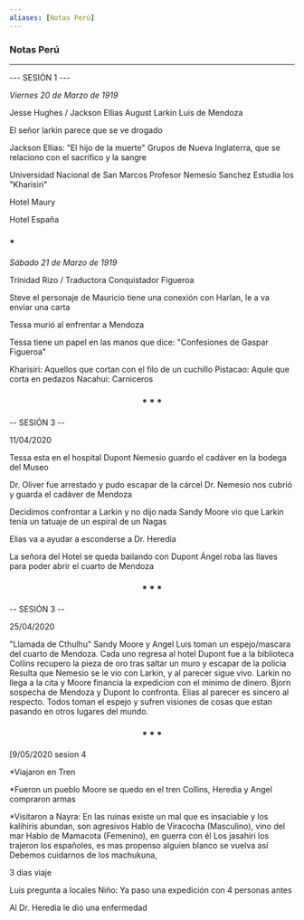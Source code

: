 ```yaml
---
aliases: [Notas Perú]
---
```


### Notas Perú

---

--- SESIÓN 1 ---

*Viernes 20 de Marzo de 1919*

Jesse Hughes / Jackson Ellias
August Larkin
Luis de Mendoza

El señor larkin parece que se ve drogado


Jackson Ellias:
"El hijo de la muerte"
Grupos de Nueva Inglaterra, que se relaciono con el sacrifico y la sangre

Universidad Nacional de San Marcos
Profesor Nemesio Sanchez
Estudia los "Kharisiri"

Hotel Maury

Hotel España

<div align= 'left'>
<h3>*</h3>
</div>


*Sábado 21 de Marzo de 1919*

Trinidad Rizo / Traductora
Conquistador Figueroa

Steve el personaje de Mauricio tiene una conexión con Harlan,
le a va enviar una carta

Tessa murió al enfrentar a Mendoza

Tessa tiene un papel en las manos que dice:
"Confesiones de Gaspar Figueroa"

Kharisiri: Aquellos que cortan con el filo de un cuchillo
Pistacao: Aqule que corta en pedazos
Nacahui: Carniceros


<div align= 'center'>
<h3> * * * </h3>
</div>
	
	
-- SESIÓN 3 --

11/04/2020

Tessa esta en el hospital
Dupont 
Nemesio guardo el cadáver en la bodega del Museo

Dr. Oliver fue arrestado y pudo escapar de la cárcel
Dr. Nemesio nos cubrió y guarda el cadáver de Mendoza

Decidimos confrontar a Larkin y no dijo nada
Sandy Moore vio que Larkin tenía un tatuaje de un espiral de un Nagas

Elias va a ayudar a esconderse a Dr. Heredia

La señora del Hotel se queda bailando con Dupont
Ángel roba las llaves para poder abrir el cuarto de Mendoza

<div align='center'>
<h3> * * * </h3>
</div>

-- SESIÓN 3 --

25/04/2020
 

"Llamada de Cthulhu"
Sandy Moore y Angel Luis toman un espejo/mascara del cuarto de Mendoza.
Cada uno regresa al hotel
Dupont fue a la biblioteca
Collins recupero la pieza de oro tras saltar un muro y escapar de la policia
Resulta que Nemesio se le vio con Larkin, y al parecer sigue vivo.
Larkin no llega a la cita y Moore financia la expedicion con el minimo de dinero.
Bjorn sospecha de Mendoza y Dupont lo confronta.
Elias al parecer es sincero al respecto.
Todos toman el espejo y sufren visiones de cosas que estan pasando en otros lugares del mundo.

<div align='center'>
<h3> * * * </h3>
</div>

[9/05/2020
sesion 4

*Viajaron en Tren

*Fueron un pueblo 
Moore se quedo en el tren
Collins, Heredia y Angel compraron armas

*Visitaron a Nayra:
En las ruinas existe un mal que es insaciable
y los kalihiris abundan, son agresivos
Hablo de Viracocha (Masculino), vino del mar
Hablo de Mamacota (Femenino), en guerra con él
Los jasahiri los trajeron los españoles, es mas propenso
alguien blanco se vuelva así
Debemos cuidarnos de los machukuna, 

3 dias viaje

Luis pregunta a locales
Niño:
Ya paso una expedición con 4 personas antes

Al Dr. Heredia le dio una enfermedad